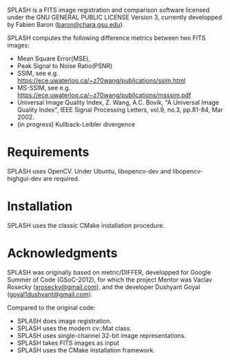 SPLASH is a FITS image registration and comparison software licensed under the GNU
GENERAL PUBLIC LICENSE Version 3, currently developped by Fabien Baron
(baron@chara.gsu.edu).

SPLASH computes the following difference metrics between two FITS images:
- Mean Square Error(MSE),
- Peak Signal to Noise Ratio(PSNR)
- SSIM, see e.g.  https://ece.uwaterloo.ca/~z70wang/publications/ssim.html
- MS-SSIM, see e.g. https://ece.uwaterloo.ca/~z70wang/publications/msssim.pdf
- Universal Image Quality Index, Z. Wang, A.C. Bovik, "A Universal Image Quality Index", IEEE Signal Processing Letters, vol.9, no.3, pp.81-84, Mar 2002.
- (in progress) Kullback-Leibler divergence

Requirements
======================

SPLASH uses OpenCV. 
Under Ubuntu, libopencv-dev and libopencv-highgui-dev are required.

Installation
======================

SPLASH uses the classic CMake installation procedure. 


Acknowledgments
======================

SPLASH was originally based on metric/DIFFER, developped for Google
Summer of Code (GSoC-2012), for which the project Mentor was Vaclav
Rosecky (xrosecky@gmail.com), and the developer Dushyant Goyal
(goyal1dushyant@gmail.com).

Compared to the original code:
- SPLASH does image registration.
- SPLASH uses the modern cv::Mat class.
- SPLASH uses single-channel 32-bit image representations.
- SPLASH takes FITS images as input
- SPLASH uses the CMake installation framework.
